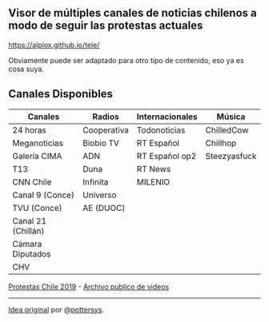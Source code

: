 ## Visor de múltiples canales de noticias chilenos a modo de seguir las protestas actuales
https://alplox.github.io/tele/

Obviamente puede ser adaptado para otro tipo de contenido, eso ya es cosa suya.

## Canales Disponibles
| Canales       | Radios        | Internacionales | Música     |
| ------------- | ------------- | ------------- | -------------|
| 24 horas      | Cooperativa   | Todonoticias  | ChilledCow   |
| Meganoticias  | Biobio TV     | RT Español    | Chillhop     |
| Galería CIMA  | ADN           | RT Español op2| Steezyasfuck |
| T13           | Duna          | RT News       |              |
| CNN Chile     | Infinita      | MILENIO       |              |
| Canal 9 (Conce) | Universo    |               |              |
| TVU (Conce)   | AE (DUOC)     |               |              |
| Canal 21 (Chillán)  |         |               |              |
| Cámara Diputados |            |               |              |
| CHV           |               |               |              |


[Protestas Chile 2019](https://es.wikipedia.org/wiki/Protestas_en_Chile_de_2019) - [Archivo publico de videos](https://archivopublico.smvi.co/)
___
[Idea original](http://pslabs.cl/tele.html) por [@pottersys](https://twitter.com/pottersys).
